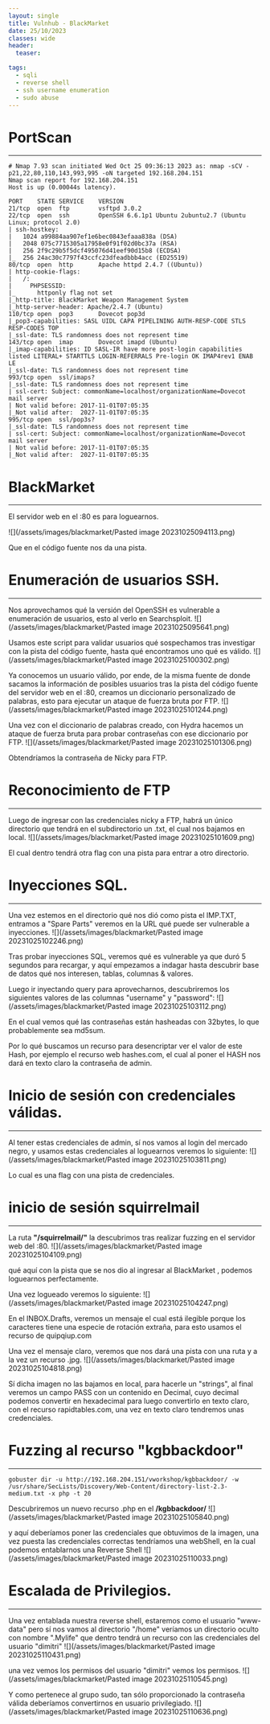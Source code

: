 ```yaml
---
layout: single
title: Vulnhub - BlackMarket
date: 25/10/2023
classes: wide
header:
  teaser:

tags:
  - sqli
  - reverse shell
  - ssh username enumeration
  - sudo abuse
---
```



# PortScan
______

```
# Nmap 7.93 scan initiated Wed Oct 25 09:36:13 2023 as: nmap -sCV -p21,22,80,110,143,993,995 -oN targeted 192.168.204.151
Nmap scan report for 192.168.204.151
Host is up (0.00044s latency).

PORT    STATE SERVICE    VERSION
21/tcp  open  ftp        vsftpd 3.0.2
22/tcp  open  ssh        OpenSSH 6.6.1p1 Ubuntu 2ubuntu2.7 (Ubuntu Linux; protocol 2.0)
| ssh-hostkey: 
|   1024 a99884aa907ef1e6bec0843efaaa838a (DSA)
|   2048 075c7715305a17958e0f91f02d0bc37a (RSA)
|   256 2f9c29b5f5dcf495076d41eef90d15b8 (ECDSA)
|_  256 24ac30c7797f43ccfc23dfeadbbb4acc (ED25519)
80/tcp  open  http       Apache httpd 2.4.7 ((Ubuntu))
| http-cookie-flags: 
|   /: 
|     PHPSESSID: 
|_      httponly flag not set
|_http-title: BlackMarket Weapon Management System
|_http-server-header: Apache/2.4.7 (Ubuntu)
110/tcp open  pop3       Dovecot pop3d
|_pop3-capabilities: SASL UIDL CAPA PIPELINING AUTH-RESP-CODE STLS RESP-CODES TOP
|_ssl-date: TLS randomness does not represent time
143/tcp open  imap       Dovecot imapd (Ubuntu)
|_imap-capabilities: ID SASL-IR have more post-login capabilities listed LITERAL+ STARTTLS LOGIN-REFERRALS Pre-login OK IMAP4rev1 ENAB
LE
|_ssl-date: TLS randomness does not represent time
993/tcp open  ssl/imaps?
|_ssl-date: TLS randomness does not represent time
| ssl-cert: Subject: commonName=localhost/organizationName=Dovecot mail server
| Not valid before: 2017-11-01T07:05:35
|_Not valid after:  2027-11-01T07:05:35
995/tcp open  ssl/pop3s?
|_ssl-date: TLS randomness does not represent time
| ssl-cert: Subject: commonName=localhost/organizationName=Dovecot mail server
| Not valid before: 2017-11-01T07:05:35
|_Not valid after:  2027-11-01T07:05:35
```

# BlackMarket
_____


El servidor web en el :80 es para loguearnos.

![](/assets/images/blackmarket/Pasted image 20231025094113.png)

Que en el código fuente nos da una pista.
# Enumeración de usuarios SSH.
___


Nos aprovechamos qué la versión del OpenSSH es vulnerable a enumeración de usuarios, esto al verlo en Searchsploit.
![](/assets/images/blackmarket/Pasted image 20231025095641.png)

Usamos este script para validar usuarios qué sospechamos tras investigar con la pista del código fuente, hasta qué encontramos uno qué es válido.
![](/assets/images/blackmarket/Pasted image 20231025100302.png)

Ya conocemos un usuario válido, por ende, de la misma fuente de donde sacamos la información de posibles usuarios tras la pista del código fuente del servidor web en el :80, creamos un diccionario personalizado de palabras, esto para ejecutar un ataque de fuerza bruta por FTP.
![](/assets/images/blackmarket/Pasted image 20231025101244.png)

Una vez con el diccionario de palabras creado, con Hydra hacemos un ataque de fuerza bruta para probar contraseñas con ese diccionario por FTP.
![](/assets/images/blackmarket/Pasted image 20231025101306.png)

Obtendríamos la contraseña de Nicky para FTP.

# Reconocimiento de FTP
_______


Luego de ingresar con las credenciales nicky a FTP, habrá un único directorio que tendrá en el subdirectorio un .txt, el cual nos bajamos en local.
![](/assets/images/blackmarket/Pasted image 20231025101609.png)

El cual dentro tendrá otra flag con una pista para entrar a otro directorio.


# Inyecciones SQL.
___


Una vez estemos en el directorio qué nos dió como pista el IMP.TXT, entramos a "Spare Parts" veremos en la URL qué puede ser vulnerable a inyecciones.
![](/assets/images/blackmarket/Pasted image 20231025102246.png)

Tras probar inyecciones SQL, veremos qué es vulnerable ya que duró 5 segundos para recargar, y aquí empezamos a indagar hasta descubrir base de datos qué nos interesen, tablas, columnas & valores.

Luego ir inyectando query para aprovecharnos, descubriremos los siguientes valores de las columnas "username" y "password":
![](/assets/images/blackmarket/Pasted image 20231025103112.png)

En el cual vemos qué las contraseñas están hasheadas con 32bytes, lo que probablemente sea md5sum.

Por lo qué buscamos un recurso para desencriptar ver el valor de este Hash, por ejemplo el recurso web hashes.com, el cual al poner el HASH nos dará en texto claro la contraseña de admin.

# Inicio de sesión con credenciales válidas.
_______


Al tener estas credenciales de admin, sí nos vamos al login del mercado negro, y usamos estas credenciales al loguearnos veremos lo siguiente:
![](/assets/images/blackmarket/Pasted image 20231025103811.png)

Lo cual es una flag con una pista de credenciales.

# inicio de sesión squirrelmail
______

La ruta **"/squirrelmail/"** la descubrimos tras realizar fuzzing en el servidor web del :80.
![](/assets/images/blackmarket/Pasted image 20231025104109.png)

qué aquí con la pista que se nos dio al ingresar al BlackMarket , podemos loguearnos perfectamente.

Una vez logueado veremos lo siguiente:
![](/assets/images/blackmarket/Pasted image 20231025104247.png)

En el INBOX.Drafts, veremos un mensaje el cual está ilegible porque los caracteres tiene una especie de rotación extraña, para esto usamos el recurso de quipqiup.com

Una vez el mensaje claro, veremos que nos dará una pista con una ruta y a la vez un recurso .jpg.
![](/assets/images/blackmarket/Pasted image 20231025104818.png)


Sí dicha imagen no las bajamos en local, para hacerle un "strings", al final veremos un campo PASS con un contenido en Decimal, cuyo decimal podemos convertir en hexadecimal para luego convertirlo en texto claro, con el recurso rapidtables.com, una vez en texto claro tendremos unas credenciales.

# Fuzzing al recurso "kgbbackdoor"
_______

```
gobuster dir -u http://192.168.204.151/vworkshop/kgbbackdoor/ -w /usr/share/SecLists/Discovery/Web-Content/directory-list-2.3-medium.txt -x php -t 20
```
Descubriremos un nuevo recurso .php en el **/kgbbackdoor/**
![](/assets/images/blackmarket/Pasted image 20231025105840.png)

y aquí deberíamos poner las credenciales que obtuvimos de la imagen, una vez puesta las credenciales correctas tendríamos una webShell, en la cual podemos entablarnos una Reverse Shell
![](/assets/images/blackmarket/Pasted image 20231025110033.png)

# Escalada de Privilegios.
_____


Una vez entablada nuestra reverse shell, estaremos como el usuario "www-data" pero sí nos vamos al directorio "/home" veríamos un directorio oculto con nombre ".Mylife" que dentro tendrá un recurso con las credenciales del usuario "dimitri"
![](/assets/images/blackmarket/Pasted image 20231025110431.png)

una vez vemos los permisos del usuario "dimitri" vemos los permisos.
![](/assets/images/blackmarket/Pasted image 20231025110545.png)

Y como pertenece al grupo sudo, tan sólo proporcionado la contraseña válida deberíamos convertirnos en usuario privilegiado.
![](/assets/images/blackmarket/Pasted image 20231025110636.png)
